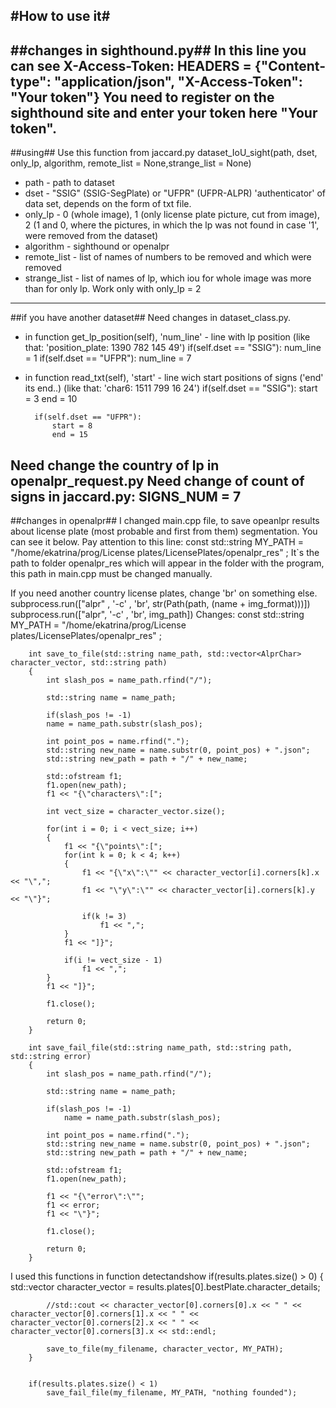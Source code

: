 #How to use it#
---
##changes in sighthound.py##
In this line you can see X-Access-Token:
		HEADERS = {"Content-type": "application/json", "X-Access-Token": "Your token"}
You need to register on the sighthound site and enter your token here "Your token".
---
##using##
Use this function from jaccard.py
		dataset_IoU_sight(path, dset, only_lp, algorithm, remote_list = None,strange_list = None)
* path - path to dataset
* dset - "SSIG" (SSIG-SegPlate) or "UFPR" (UFPR-ALPR) 'authenticator' of data set, depends on the form of txt file.
* only_lp - 0 (whole image), 1 (only license plate picture, cut from image), 2 (1 and 0, where the pictures, in which the lp was not found in case '1', were removed from the dataset)
* algorithm - sighthound or openalpr
* remote_list - list of names of numbers to be removed and which were removed
* strange_list - list of names of lp, which iou for whole image was more than for only lp. Work only with only_lp = 2
---
##if you have another dataset##
Need changes in dataset_class.py.
* in function get_lp_position(self), 'num_line' - line with lp position (like that: 'position_plate: 1390 782 145 49') 
		if(self.dset == "SSIG"):
			num_line = 1
		if(self.dset == "UFPR"):
			num_line = 7
* in function read_txt(self), 'start' - line wich start positions of signs ('end' its end..) (like that: 'char6: 1511 799 16 24')
		if(self.dset == "SSIG"):
			start = 3
			end = 10
		
		if(self.dset == "UFPR"):
			start = 8
			end = 15
Need change the country of lp in openalpr_request.py
Need change of count of signs in jaccard.py:
		SIGNS_NUM = 7
---
##changes in openalpr##
I changed main.cpp file, to save opeanlpr results about license plate (most probable and first from them) segmentation. You can see it below.
Pay attention to this line:
		const std::string MY_PATH = "/home/ekatrina/prog/License plates/LicensePlates/openalpr_res" ;
It`s the path to folder openalpr_res which will appear in the folder with the program, this path in main.cpp must be changed manually.

If you need another country license plates, change 'br' on something else. 
		subprocess.run(["alpr" , '-c' , 'br', str(Path(path, (name + img_format)))])
		subprocess.run(["alpr", '-c' , 'br', img_path])
Changes:
		const std::string MY_PATH = "/home/ekatrina/prog/License plates/LicensePlates/openalpr_res" ;

		int save_to_file(std::string name_path, std::vector<AlprChar> character_vector, std::string path)
		{
			int slash_pos = name_path.rfind("/");
	
			std::string name = name_path;
	
			if(slash_pos != -1)
			name = name_path.substr(slash_pos);
		
			int point_pos = name.rfind(".");
			std::string new_name = name.substr(0, point_pos) + ".json";
			std::string new_path = path + "/" + new_name;
	
			std::ofstream f1;	
			f1.open(new_path);
			f1 << "{\"characters\":[";
	
			int vect_size = character_vector.size();
	
			for(int i = 0; i < vect_size; i++)
			{
				f1 << "{\"points\":[";
				for(int k = 0; k < 4; k++)
				{
					f1 << "{\"x\":\"" << character_vector[i].corners[k].x << "\",";
					f1 << "\"y\":\"" << character_vector[i].corners[k].y << "\"}";
				
					if(k != 3)
						f1 << ",";
				}
				f1 << "]}";
		
				if(i != vect_size - 1)
					f1 << ",";
			}
			f1 << "]}";
	
			f1.close();
	
			return 0;
		}

		int save_fail_file(std::string name_path, std::string path, std::string error)
		{
			int slash_pos = name_path.rfind("/");
	
			std::string name = name_path;
	
			if(slash_pos != -1)
				name = name_path.substr(slash_pos);
		
			int point_pos = name.rfind(".");
			std::string new_name = name.substr(0, point_pos) + ".json";
			std::string new_path = path + "/" + new_name;
		
			std::ofstream f1;	
			f1.open(new_path);
	
			f1 << "{\"error\":\"";
			f1 << error;
			f1 << "\"}";
	
			f1.close();
	
			return 0;
		}
I used this functions in function detectandshow
		if(results.plates.size() > 0)
		{
			std::vector<AlprChar> character_vector = results.plates[0].bestPlate.character_details;
      
			//std::cout << character_vector[0].corners[0].x << " " << character_vector[0].corners[1].x << " " << character_vector[0].corners[2].x << " " << character_vector[0].corners[3].x << std::endl;
              
			save_to_file(my_filename, character_vector, MY_PATH);
		}
	
  
		if(results.plates.size() < 1)
			save_fail_file(my_filename, MY_PATH, "nothing founded");
